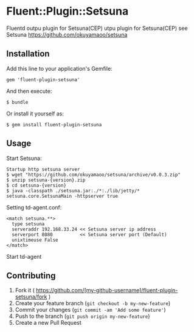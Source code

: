 # Fluent::Plugin::Setsuna

Fluentd outpu plugin for Setsuna(CEP)
utpu plugin for Setsuna(CEP)
see Setsuna 
https://github.com/okuyamaoo/setsuna

## Installation

Add this line to your application's Gemfile:

    gem 'fluent-plugin-setsuna'

And then execute:

    $ bundle

Or install it yourself as:

    $ gem install fluent-plugin-setsuna

## Usage
Start Setsuna:

    Startup http setsuna server
    $ wget "https://github.com/okuyamaoo/setsuna/archive/v0.0.3.zip"
    $ unzip setsuna-{version}.zip
    $ cd setsuna-{version}
    $ java -classpath ./setsuna.jar:./*:./lib/jetty/* setsuna.core.SetsunaMain -httpserver true

Setting td-agent.conf:

    <match setsuna.**>
      type setsuna
      serveraddr 192.168.33.24 << Setsuna server ip address
      serverport 8080          << Setsuna server port (Default)
      unixtimeuse False
    </match>

Start td-agent


## Contributing

1. Fork it ( https://github.com/[my-github-username]/fluent-plugin-setsuna/fork )
2. Create your feature branch (`git checkout -b my-new-feature`)
3. Commit your changes (`git commit -am 'Add some feature'`)
4. Push to the branch (`git push origin my-new-feature`)
5. Create a new Pull Request
